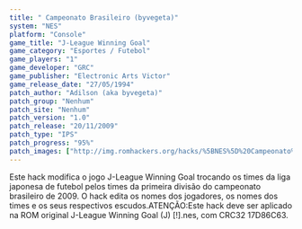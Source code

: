 ```yaml
---
title: " Campeonato Brasileiro (byvegeta)"
system: "NES"
platform: "Console"
game_title: "J-League Winning Goal"
game_category: "Esportes / Futebol"
game_players: "1"
game_developer: "GRC"
game_publisher: "Electronic Arts Victor"
game_release_date: "27/05/1994"
patch_author: "Adilson (aka byvegeta)"
patch_group: "Nenhum"
patch_site: "Nenhum"
patch_version: "1.0"
patch_release: "20/11/2009"
patch_type: "IPS"
patch_progress: "95%"
patch_images: ["http://img.romhackers.org/hacks/%5BNES%5D%20Campeonato%20Brasileiro%20-%20byvegeta%20-%201.png","http://img.romhackers.org/hacks/%5BNES%5D%20Campeonato%20Brasileiro%20-%20byvegeta%20-%202.png","http://img.romhackers.org/hacks/%5BNES%5D%20Campeonato%20Brasileiro%20-%20byvegeta%20-%203.png"]
---
```

Este hack modifica o jogo J-League Winning Goal trocando os times da liga japonesa de futebol pelos times da primeira divisão do campeonato brasileiro de 2009. O hack edita os nomes dos jogadores, os nomes dos times e os seus respectivos escudos.ATENÇÃO:Este hack deve ser aplicado na ROM original J-League Winning Goal (J) [!].nes, com CRC32 17D86C63.